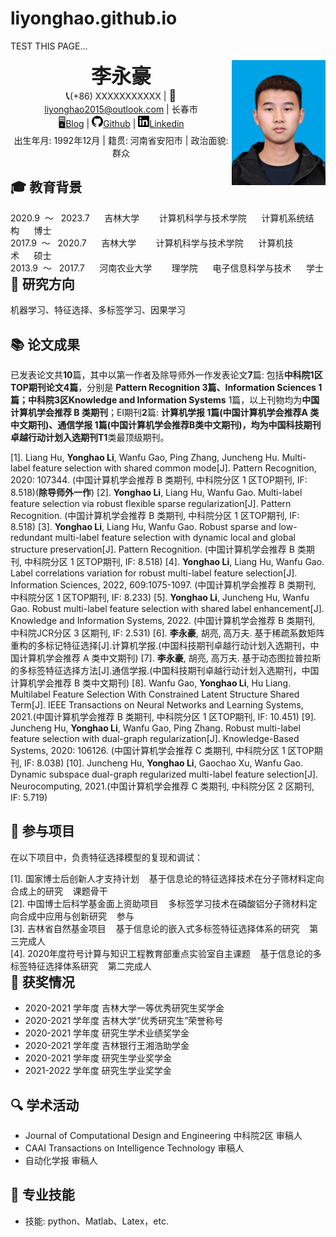 # liyonghao.github.io
TEST THIS PAGE...

<center>
    <div>
        <img src="assets/Li_yonghao.jpg" align = "right" width="150" />
		<b><font size = 6.5>李永豪</font></b><br>
		<span style="font-size:18px">&#x1F4DE;</span>(+86) XXXXXXXXXXX | <span style="font-size:18px">&#x1F4E7;</span><a href="mailto:liyonghao2015@outlook.com">liyonghao2015@outlook.com</a> | 长春市<br>
        <span style="font-size:18px">&#x1F5A5;</span><a href="https://www.scholat.com/yonghao20">Blog</a> | <img src="assets/github.svg" width="18px"><a href="https://github.com/li-yonghao">Github</a> | <img src="assets/linkedin.svg" width="18px"><a href="https://www.linkedin.cn/incareer/in/%E6%B0%B8%E8%B1%AA-%E6%9D%8E-891534108">Linkedin</a><br>
        出生年月: 1992年12月  |  籍贯: 河南省安阳市  |  政治面貌: 群众  
	</div>
</center>

## :mortar_board: 教育背景

<div id="expand-box-header">
    <span style="float: left; font-weight: SimSun">2020.9&nbsp ～ &nbsp 2023.7&nbsp&nbsp&nbsp&nbsp&nbsp&nbsp吉林大学 &nbsp&nbsp&nbsp&nbsp&nbsp&nbsp 计算机科学与技术学院&nbsp&nbsp&nbsp&nbsp&nbsp&nbsp计算机系统结构&nbsp&nbsp&nbsp&nbsp&nbsp&nbsp博士</span> 
</div>
<div id="expand-box-header">
    <span style="float: left; font-weight: SimSun">2017.9&nbsp ～ &nbsp 2020.7&nbsp&nbsp&nbsp&nbsp&nbsp&nbsp吉林大学 &nbsp&nbsp&nbsp&nbsp&nbsp&nbsp 计算机科学与技术学院&nbsp&nbsp&nbsp&nbsp&nbsp&nbsp计算机技术&nbsp&nbsp&nbsp&nbsp&nbsp&nbsp硕士</span> 
</div>
<div id="expand-box-header">
    <span style="float: left; font-weight: SimSun">2013.9&nbsp ～&nbsp&nbsp 2017.7&nbsp&nbsp&nbsp&nbsp&nbsp&nbsp河南农业大学 &nbsp&nbsp&nbsp&nbsp&nbsp&nbsp 理学院&nbsp&nbsp&nbsp&nbsp&nbsp&nbsp电子信息科学与技术&nbsp&nbsp&nbsp&nbsp&nbsp&nbsp学士</span> 
</div> <br />


## :closed_book: 研究方向

机器学习、特征选择、多标签学习、因果学习

## :books: 论文成果
​         已发表论文共**10**篇，其中以第一作者及除导师外一作发表论文**7**篇: 包括**中科院1区TOP期刊论文4篇**，分别是 **Pattern Recognition **3篇、**Information Sciences** 1篇；中科院3区**Knowledge and Information Systems** 1篇，以上刊物均为**中国计算机学会推荐 B 类期刊**；EI期刊**2**篇: **计算机学报 **1篇(中国计算机学会推荐A 类中文期刊)、**通信学报** 1篇(中国计算机学会推荐B类中文期刊)，均为中国科技期刊卓越行动计划入选期刊**T1**类最顶级期刊。

[1]. Liang Hu, **Yonghao Li**, Wanfu Gao, Ping Zhang, Juncheng Hu. Multi-label feature selection with shared common mode[J]. Pattern Recognition, 2020: 107344. (中国计算机学会推荐 B 类期刊, 中科院分区 1 区TOP期刊, IF: 8.518)(**除导师外一作**)
[2]. **Yonghao Li**, Liang Hu, Wanfu Gao. Multi-label feature selection via robust flexible sparse regularization[J]. Pattern Recognition. (中国计算机学会推荐 B 类期刊, 中科院分区 1 区TOP期刊, IF: 8.518)
[3]. **Yonghao Li**, Liang Hu, Wanfu Gao. Robust sparse and low-redundant multi-label feature selection with dynamic local and global structure preservation[J]. Pattern Recognition. (中国计算机学会推荐 B 类期刊, 中科院分区 1 区TOP期刊, IF: 8.518)
[4]. **Yonghao Li**, Liang Hu, Wanfu Gao. Label correlations variation for robust multi-label feature selection[J]. Information Sciences, 2022, 609:1075-1097. (中国计算机学会推荐 B 类期刊, 中科院分区 1 区TOP期刊, IF: 8.233)
[5]. **Yonghao Li**, Juncheng Hu, Wanfu Gao. Robust multi-label feature selection with shared label enhancement[J]. Knowledge and Information Systems, 2022. (中国计算机学会推荐 B 类期刊, 中科院JCR分区 3 区期刊, IF: 2.531)
[6]. **李永豪**, 胡亮, 高万夫. 基于稀疏系数矩阵重构的多标记特征选择[J].计算机学报.(中国科技期刊卓越行动计划入选期刊，中国计算机学会推荐 A 类中文期刊)
[7]. **李永豪**, 胡亮, 高万夫. 基于动态图拉普拉斯的多标签特征选择方法[J].通信学报.(中国科技期刊卓越行动计划入选期刊，中国计算机学会推荐 B 类中文期刊)
[8]. Wanfu Gao, **Yonghao Li**, Hu Liang. Multilabel Feature Selection With Constrained Latent Structure Shared Term[J]. IEEE Transactions on Neural Networks and Learning Systems, 2021.(中国计算机学会推荐 B 类期刊, 中科院分区 1 区TOP期刊, IF: 10.451)
[9]. Juncheng Hu, **Yonghao Li**, Wanfu Gao, Ping Zhang. Robust multi-label feature selection with dual-graph regularization[J]. Knowledge-Based Systems, 2020: 106126. (中国计算机学会推荐 C 类期刊, 中科院分区 1 区TOP期刊, IF: 8.038)
[10]. Juncheng Hu, **Yonghao Li**, Gaochao Xu, Wanfu Gao. Dynamic subspace dual-graph regularized multi-label feature selection[J]. Neurocomputing, 2021.(中国计算机学会推荐 C 类期刊, 中科院分区 2 区期刊, IF: 5.719)

## :briefcase: 参与项目 
在以下项目中，负责特征选择模型的复现和调试：

<div id="expand-box-header">
    <span style="float: left; font-weight: SimSun">[1].&nbsp国家博士后创新人才支持计划&nbsp&nbsp&nbsp&nbsp基于信息论的特征选择技术在分子筛材料定向合成上的研究&nbsp&nbsp&nbsp&nbsp课题骨干</span> 
</div>
<div id="expand-box-header">
    <span style="float: left; font-weight: SimSun">[2].&nbsp中国博士后科学基金面上资助项目&nbsp&nbsp&nbsp&nbsp多标签学习技术在磷酸铝分子筛材料定向合成中应用与创新研究&nbsp&nbsp&nbsp&nbsp参与</span> 
</div>
<div id="expand-box-header">
    <span style="float: left; font-weight: SimSun">[3].&nbsp吉林省自然基金项目&nbsp&nbsp&nbsp&nbsp基于信息论的嵌入式多标签特征选择体系的研究&nbsp&nbsp&nbsp&nbsp第三完成人</span> 
</div>
<div id="expand-box-header">
    <span style="float: left; font-weight: SimSun">[4].&nbsp2020年度符号计算与知识工程教育部重点实验室自主课题&nbsp&nbsp&nbsp&nbsp基于信息论的多标签特征选择体系研究&nbsp&nbsp&nbsp&nbsp第二完成人</span> 
</div>




## :ribbon: 获奖情况

- 2020-2021 学年度   吉林大学一等优秀研究生奖学金
- 2020-2021 学年度   吉林大学“优秀研究生”荣誉称号
- 2020-2021 学年度   研究生学术业绩奖学金
- 2020-2021 学年度   吉林银行王湘浩助学金
- 2020-2021 学年度   研究生学业奖学金
- 2021-2022 学年度   研究生学业奖学金
## :mag: 学术活动
- Journal of Computational Design and Engineering 中科院2区 审稿人
- CAAI Transactions on Intelligence Technology 审稿人
- 自动化学报  审稿人

## :wrench: 专业技能

- 技能: python、Matlab、Latex，etc.








